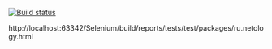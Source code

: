 [![Build status](https://ci.appveyor.com/api/projects/status/4wi7rbn0v1daxk4v?svg=true)](https://ci.appveyor.com/project/vladi166/selenium)

http://localhost:63342/Selenium/build/reports/tests/test/packages/ru.netology.html